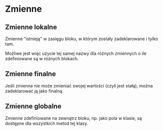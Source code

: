 Zmienne
=======

Zmienne lokalne
---------------

Zmienne "istnieją" w zasięgu bloku, w którym zostały zadeklarowane i tylko tam.

Możliwe jest więc użycie tej samej nazwy dla różnych zmiennych o ile zdefiniowane są w różnych blokach.

Zmienne finalne
---------------

Jeśli zmienna nie może zmieniać swojej wartości (czyli jest stałą), można zadeklarować ją jako finalną.

Zmienne globalne
----------------

Zmienne zdefiniowane na zewnątrz bloku, np. jako pola w klasie, są dostępne dla wszystkich metod tej klasy.
 
